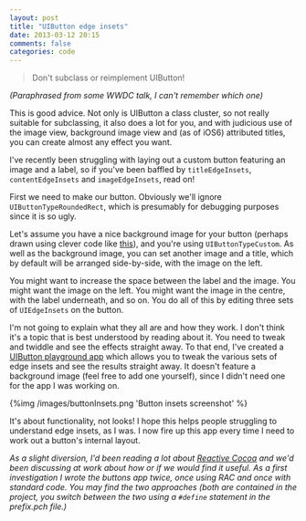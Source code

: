 ```yaml
---
layout: post
title: "UIButton edge insets"
date: 2013-03-12 20:15
comments: false
categories: code
---
```


> Don't subclass or reimplement UIButton!

_(Paraphrased from some WWDC talk, I can't remember which one)_

This is good advice. Not only is UIButton a class cluster, so not really suitable for subclassing, it also does a lot for you, and with judicious use of the image view, background image view and (as of iOS6) attributed titles, you can create almost any effect you want.

I've recently been struggling with laying out a custom button featuring an image and a label, so if you've been baffled by `titleEdgeInsets`, `contentEdgeInsets` and `imageEdgeInsets`, read on!

<!--more-->

First we need to make our button. Obviously we'll ignore `UIButtonTypeRoundedRect`, which is presumably for debugging purposes since it is so ugly. 

Let's assume you have a nice background image for your button (perhaps drawn using clever code like [this](/blog/2012/12/09/subtle-ui-texture-in-code/)), and you're using `UIButtonTypeCustom`. As well as the background image, you can set another image and a title, which by default will be arranged side-by-side, with the image on the left. 

You might want to increase the space between the label and the image. You might want the image on the left. You might want the image in the centre, with the label underneath, and so on. You do all of this by editing three sets of `UIEdgeInsets` on the button. 

I'm not going to explain what they all are and how they work. I don't think it's a topic that is best understood by reading about it. You need to tweak and twiddle and see the effects straight away. To that end, I've created a [UIButton playground app](https://github.com/jrturton/ButtonInsets) which allows you to tweak the various sets of edge insets and see the results straight away. It doesn't feature a background image (feel free to add one yourself), since I didn't need one for the app I was working on. 

{%img /images/buttonInsets.png 'Button insets screenshot' %}

It's about functionality, not looks! I hope this helps people struggling to understand edge insets, as I was. I now fire up this app every time I need to work out a button's internal layout. 

_As a slight diversion, I'd been reading a lot about [Reactive Cocoa](https://github.com/ReactiveCocoa/ReactiveCocoa) and we'd been discussing at work about how or if we would find it useful. As a first investigation I wrote the buttons app twice, once using RAC and once with standard code. You may find the two approaches (both are contained in the project, you switch between the two using a `#define` statement in the prefix.pch file.)_ 
